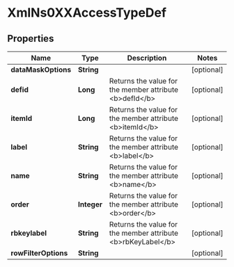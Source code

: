 
# XmlNs0XXAccessTypeDef

## Properties
Name | Type | Description | Notes
------------ | ------------- | ------------- | -------------
**dataMaskOptions** | **String** |  |  [optional]
**defid** | **Long** | Returns the value for the member attribute &lt;b&gt;defId&lt;/b&gt; |  [optional]
**itemId** | **Long** | Returns the value for the member attribute &lt;b&gt;itemId&lt;/b&gt; |  [optional]
**label** | **String** | Returns the value for the member attribute &lt;b&gt;label&lt;/b&gt; |  [optional]
**name** | **String** | Returns the value for the member attribute &lt;b&gt;name&lt;/b&gt; |  [optional]
**order** | **Integer** | Returns the value for the member attribute &lt;b&gt;order&lt;/b&gt; |  [optional]
**rbkeylabel** | **String** | Returns the value for the member attribute &lt;b&gt;rbKeyLabel&lt;/b&gt; |  [optional]
**rowFilterOptions** | **String** |  |  [optional]



